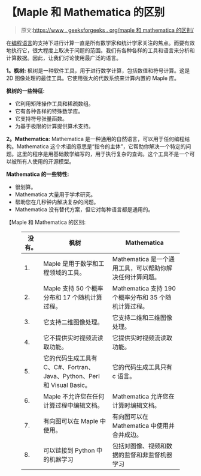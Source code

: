 # 【Maple 和 Mathematica 的区别

> 原文:[https://www . geeksforgeeks . org/maple 和 mathematica 的区别/](https://www.geeksforgeeks.org/difference-between-maple-and-mathematica/)

在[编程语言](https://www.geeksforgeeks.org/introduction-to-programming-languages/)的支持下进行计算一直是所有数学家和统计学家关注的焦点。而要有效地执行它，很大程度上取决于问题的范围。我们有各种各样的工具和语言来分析和计算数据。因此，让我们讨论使用最广泛的语言。

**1。枫树:**
枫树是一种软件工具，用于进行数学计算，包括数值和符号计算。这是 2D 图像处理的最佳工具。它使用强大的代数系统来计算内置的 Maple 库。

**枫树的一些特征:**

*   它利用矩阵操作工具和稀疏数组。
*   它有各种各样的特殊数学库。
*   它支持符号张量函数。
*   为基于极限的计算提供算术支持。

**2。Mathematica:**
Mathematica 是一种通用的自然语言，可以用于任何编程结构。Mathematica 这个术语的意思是“指令的主体”，它帮助你解决一个特定的问题。这里的程序是用基础数学编写的，用于执行复杂的查询。这个工具不是一个可以被所有人使用的开源模型。

**Mathematica 的一些特性:**

*   很划算。
*   Mathematica 大量用于学术研究。
*   帮助您在几秒钟内解决复杂的问题。
*   Mathematica 没有替代方案，但它对每种语言都是通用的。

【Maple 和 Mathematica 的区别:

<figure class="table">

| 没有。 | 枫树 | Mathematica |
| --- | --- | --- |
| 1. | Maple 是用于数学和工程领域的工具。 | Mathematica 是一个通用工具，可以帮助你解决任何计算问题。 |
| 2. | Maple 支持 50 个概率分布和 17 个随机计算过程。 | Mathematica 支持 190 个概率分布和 35 个随机计算过程。 |
| 3. | 它支持二维图像处理。 | 它支持二维和三维图像处理。 |
| 4. | 它不提供实时视频流读取功能。 | 它提供实时视频流读取功能。 |
| 5. | 它的代码生成工具有 C、C#、Fortran、Java、Python、Perl 和 Visual Basic。 | 它的代码生成工具只有 c 语言。 |
| 6. | Maple 不允许您在任何计算过程中编辑文档。 | Mathematica 允许您在计算时编辑文档。 |
| 7. | 有向图可以在 Maple 中使用。 | 有向图可以在 Mathematica 中使用并合并成边。 |
| 8. | 可以链接到 Python 中的机器学习 | 包括对图像、视频和数据的监督和非监督机器学习 |

</figure>